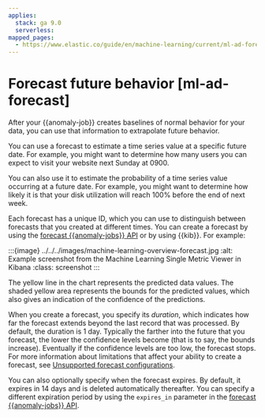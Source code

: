 ```yaml
---
applies:
  stack: ga 9.0
  serverless:
mapped_pages:
  - https://www.elastic.co/guide/en/machine-learning/current/ml-ad-forecast.html
---
```


# Forecast future behavior [ml-ad-forecast]

After your {{anomaly-job}} creates baselines of normal behavior for your data, you can use that information to extrapolate future behavior.

You can use a forecast to estimate a time series value at a specific future date. For example, you might want to determine how many users you can expect to visit your website next Sunday at 0900.

You can also use it to estimate the probability of a time series value occurring at a future date. For example, you might want to determine how likely it is that your disk utilization will reach 100% before the end of next week.

Each forecast has a unique ID, which you can use to distinguish between forecasts that you created at different times. You can create a forecast by using the [forecast {{anomaly-jobs}} API](https://www.elastic.co/guide/en/elasticsearch/reference/current/ml-forecast.html) or by using {{kib}}. For example:

:::{image} ../../../images/machine-learning-overview-forecast.jpg
:alt: Example screenshot from the Machine Learning Single Metric Viewer in Kibana
:class: screenshot
:::

The yellow line in the chart represents the predicted data values. The shaded yellow area represents the bounds for the predicted values, which also gives an indication of the confidence of the predictions.

When you create a forecast, you specify its *duration*, which indicates how far the forecast extends beyond the last record that was processed. By default, the duration is 1 day. Typically the farther into the future that you forecast, the lower the confidence levels become (that is to say, the bounds increase). Eventually if the confidence levels are too low, the forecast stops. For more information about limitations that affect your ability to create a forecast, see [Unsupported forecast configurations](ml-limitations.md#ml-forecast-config-limitations).

You can also optionally specify when the forecast expires. By default, it expires in 14 days and is deleted automatically thereafter. You can specify a different expiration period by using the `expires_in` parameter in the [forecast {{anomaly-jobs}} API](https://www.elastic.co/guide/en/elasticsearch/reference/current/ml-forecast.html).
